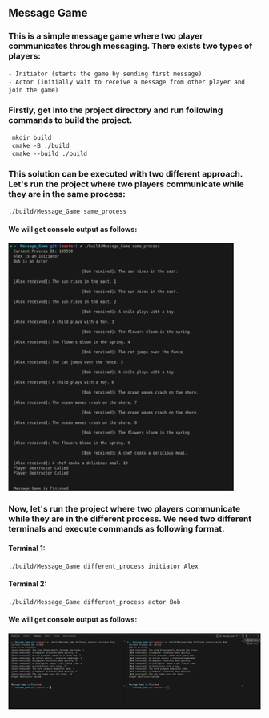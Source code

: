 ## Message Game
### This is a simple message game where two player communicates through messaging. There exists two types of players:
    - Initiator (starts the game by sending first message)
    - Actor (initially wait to receive a message from other player and join the game)

### Firstly, get into the project directory and run following commands to build the project.

```
 mkdir build
 cmake -B ./build
 cmake --build ./build
```

### This solution can be executed with two different approach. Let's run the project where two players communicate while they are in the same process:

```
./build/Message_Game same_process
```

#### We will get console output as follows:
<img src="./images/approach_same_process.png" alt="approach_same_process" width="450px"/>




### Now, let's run the project where two players communicate while they are in the different process. We need two different terminals and execute commands as following format.

#### Terminal 1:
```
./build/Message_Game different_process initiator Alex
```
#### Terminal 2:
```
./build/Message_Game different_process actor Bob
```

#### We will get console output as follows:
![alt text](./images/approach_different_process.png)